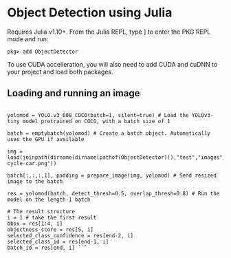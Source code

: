 # Object Detection using Julia

Requires Julia v1.10+. From the Julia REPL, type ] to enter the PKG REPL mode and run:

```pkg> add ObjectDetector```

To use CUDA accelleration, you will also need to add CUDA and cuDNN to your project and load both packages.

## Loading and running an image

```using ObjectDetector, FileIO, ImageIO

yolomod = YOLO.v3_608_COCO(batch=1, silent=true) # Load the YOLOv3-tiny model pretrained on COCO, with a batch size of 1

batch = emptybatch(yolomod) # Create a batch object. Automatically uses the GPU if available

img = load(joinpath(dirname(dirname(pathof(ObjectDetector))),"test","images","dog-cycle-car.png"))

batch[:,:,:,1], padding = prepare_image(img, yolomod) # Send resized image to the batch

res = yolomod(batch, detect_thresh=0.5, overlap_thresh=0.8) # Run the model on the length-1 batch

# The result structure
i = 1 # take the first result
bbox = res[1:4, i]
objectness_score = res[5, i]
selected_class_confidence = res[end-2, i]
selected_class_id = res[end-1, i]
batch_id = res[end, i] ```
